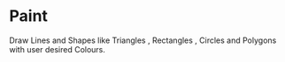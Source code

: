 # Paint
Draw Lines and Shapes like Triangles , Rectangles , Circles and Polygons with user desired Colours.
